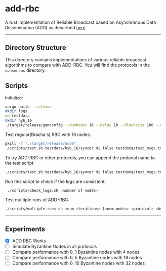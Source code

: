# add-rbc
A rust implementation of Reliable Broadcast based on Asynchronous Data Dissemination (ADD) as described [here](https://eprint.iacr.org/2021/777.pdf)

---
## Directory Structure

This directory contains implementations of various reliable broadcast algorithms to compare with ADD-RBC. You will find the protocols in the `consensus` directory. 

## Scripts

Initialize:
```bash
cargo build --release
mkdir logs
cd testdata
mkdir hyb_16
./target/release/genconfig --NumNodes 16 --delay 10 --blocksize 100 --client_base_port 7000 --target testdata/hyb_16/ --payload 100 --out_type json --base_port 9000 --client_run_port 4000 --local true
```

Test regular(Bracha's) RBC with 16 nodes:
```bash
pkill -f "./target/release/node" 
./scripts/test.sh testdata/hyb_16/syncer Hi false testdata/test_msgs.txt rbc 16
```

To try ADD-RBC or other protocols, you can append the protocol name to the test script:
```bash
./scripts/test.sh testdata/hyb_16/syncer Hi false testdata/test_msgs.txt addrbc 16
```

Run this script to check if the logs are consistent:
```bash
 ./scripts/check_logs.sh <number of nodes>
```

Test multiple runs of ADD-RBC: 
```bash
./scripts/multiple_runs.sh <num_iterations> [<num_nodes> <protocol> <byzantine>]
```
---

## Experiments
- [x] ADD RBC Works
- [ ] Simulate Byzantine Nodes in all protocols
- [ ] Compare performance with 0, 1 Byzantine nodes with 4 nodes
- [ ] Compare performance with 0, 5 Byzantine nodes with 16 nodes
- [ ] Compare performance with 0, 10 Byzantine nodes with 32 nodes